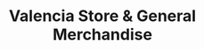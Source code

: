 ---
title: "Valencia Store & General Merchandise"
url: /siaton/valencia-store-and-general-merchandise/
shop: supermarket
---